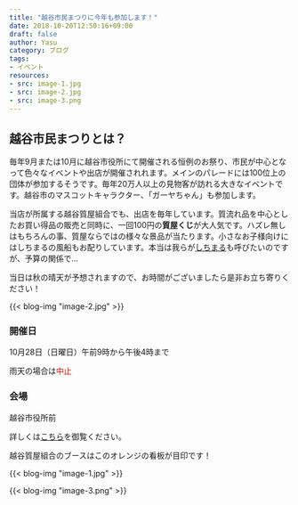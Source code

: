 ```yaml
---
title: "越谷市民まつりに今年も参加します！"
date: 2018-10-20T12:50:16+09:00
draft: false
author: Yasu
category: ブログ
tags:
- イベント
resources:
- src: image-1.jpg
- src: image-2.jpg
- src: image-3.png
---
```

## 越谷市民まつりとは？

毎年9月または10月に越谷市役所にて開催される恒例のお祭り、市民が中心となって色々なイベントや出店が開催されれます。メインのパレードには100位上の団体が参加するそうです。毎年20万人以上の見物客が訪れる大きなイベントです。越谷市のマスコットキャラクター、「ガーヤちゃん」も参加します。

当店が所属する越谷質屋組合でも、出店を毎年しています。質流れ品を中心としたお買い得品の販売と同時に、一回100円の**質屋くじ**が大人気です。ハズレ無しはもちろんの事、質屋ならではの様々な景品が当たります。小さなお子様向けにはしちまるの風船もお配りしています。本当は我らが[しちまる](https://www.shichimaru.com/)も呼びたいのですが、予算の関係で…

当日は秋の晴天が予想されますので、お時間がございましたら是非お立ち寄りください！

{{< blog-img "image-2.jpg" >}}

### 開催日

10月28日（日曜日）午前9時から午後4時まで

雨天の場合は<FONT COLOR="RED">中止</FONT>

### 会場

越谷市役所前

詳しくは[こちら](https://www.city.koshigaya.saitama.jp/citypromotion/gyoji/aki/shiminmatsuri/index.html)を御覧ください。

越谷質屋組合のブースはこのオレンジの看板が目印です！

{{< blog-img "image-1.jpg" >}}

{{< blog-img "image-3.png" >}}

